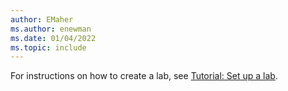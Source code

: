 ```yaml
---
author: EMaher
ms.author: enewman
ms.date: 01/04/2022
ms.topic: include
---
```


For instructions on how to create a lab, see [Tutorial: Set up a lab](../tutorial-setup-lab.md).  
